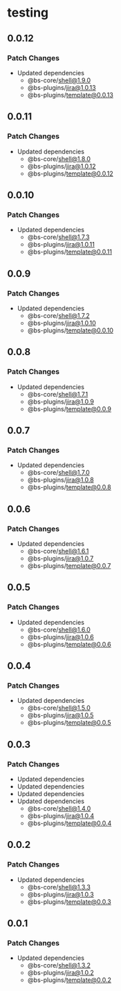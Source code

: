 # testing

## 0.0.12

### Patch Changes

- Updated dependencies
  - @bs-core/shell@1.9.0
  - @bs-plugins/jira@1.0.13
  - @bs-plugins/template@0.0.13

## 0.0.11

### Patch Changes

- Updated dependencies
  - @bs-core/shell@1.8.0
  - @bs-plugins/jira@1.0.12
  - @bs-plugins/template@0.0.12

## 0.0.10

### Patch Changes

- Updated dependencies
  - @bs-core/shell@1.7.3
  - @bs-plugins/jira@1.0.11
  - @bs-plugins/template@0.0.11

## 0.0.9

### Patch Changes

- Updated dependencies
  - @bs-core/shell@1.7.2
  - @bs-plugins/jira@1.0.10
  - @bs-plugins/template@0.0.10

## 0.0.8

### Patch Changes

- Updated dependencies
  - @bs-core/shell@1.7.1
  - @bs-plugins/jira@1.0.9
  - @bs-plugins/template@0.0.9

## 0.0.7

### Patch Changes

- Updated dependencies
  - @bs-core/shell@1.7.0
  - @bs-plugins/jira@1.0.8
  - @bs-plugins/template@0.0.8

## 0.0.6

### Patch Changes

- Updated dependencies
  - @bs-core/shell@1.6.1
  - @bs-plugins/jira@1.0.7
  - @bs-plugins/template@0.0.7

## 0.0.5

### Patch Changes

- Updated dependencies
  - @bs-core/shell@1.6.0
  - @bs-plugins/jira@1.0.6
  - @bs-plugins/template@0.0.6

## 0.0.4

### Patch Changes

- Updated dependencies
  - @bs-core/shell@1.5.0
  - @bs-plugins/jira@1.0.5
  - @bs-plugins/template@0.0.5

## 0.0.3

### Patch Changes

- Updated dependencies
- Updated dependencies
- Updated dependencies
- Updated dependencies
  - @bs-core/shell@1.4.0
  - @bs-plugins/jira@1.0.4
  - @bs-plugins/template@0.0.4

## 0.0.2

### Patch Changes

- Updated dependencies
  - @bs-core/shell@1.3.3
  - @bs-plugins/jira@1.0.3
  - @bs-plugins/template@0.0.3

## 0.0.1

### Patch Changes

- Updated dependencies
  - @bs-core/shell@1.3.2
  - @bs-plugins/jira@1.0.2
  - @bs-plugins/template@0.0.2
